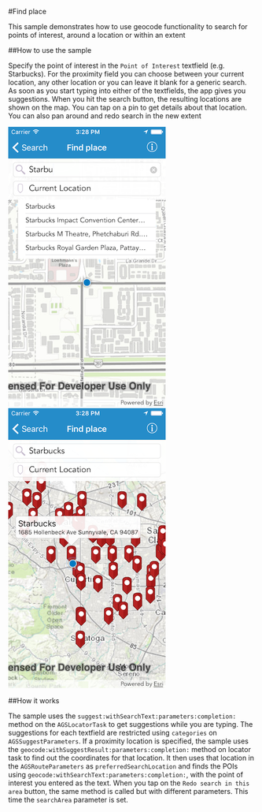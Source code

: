 #Find place

This sample demonstrates how to use geocode functionality to search for points of interest, around a location or within an extent


##How to use the sample

Specify the point of interest in the `Point of Interest` textfield (e.g. Starbucks). For the proximity field you can choose between your current location, any other location or you can leave it blank for a generic search. As soon as you start typing into either of the textfields, the app gives you suggestions. When you hit the search button, the resulting locations are shown on the map. You can tap on a pin to get details about that location. You can also pan around and redo search in the new extent


![](image1.png)
![](image2.png)


##How it works

The sample uses the `suggest:withSearchText:parameters:completion:` method on the `AGSLocatorTask` to get suggestions while you are typing. The suggestions for each textfield are restricted using `categories` on `AGSSuggestParameters`. If a proximity location is specified, the sample uses the `geocode:withSuggestResult:parameters:completion:` method on locator task to find out the coordinates for that location. It then uses that location in the `AGSRouteParameters` as `preferredSearchLocation` and finds the POIs using `geocode:withSearchText:parameters:completion:`, with the point of interest you entered as the text. When you tap on the `Redo search in this area` button, the same method is called but with different parameters. This time the `searchArea` parameter is set. 


